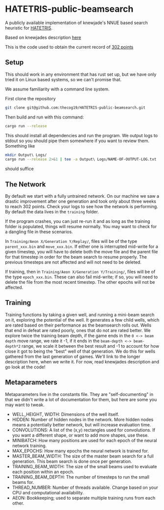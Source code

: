 # HATETRIS-public-beamsearch
A publicly available implementation of knewjade's NNUE based search heuristic for [HATETRIS](https://qntm.org/hatetris). 

Based on knewjades description [here](https://gist.github.com/knewjade/24fd3a655e5321c8ebac8b93fa497ed9)

This is the code used to obtain the current record of [302 points]()

## Setup

This should work in any environment that has rust set up, but we have only tried it on Linux based systems, so we can't promise that. 

We assume familiarity with a command line system. 

First clone the repository 

```bash
git clone git@github.com:thecog19/HATETRIS-public-beamsearch.git
```

Then build and run with this command: 
```bash
cargo run --release
```

This should install all dependencies and run the program. We output logs to stdout so you should pipe them somewhere if you want to review them. Something like 
```bash
mkdir Output\ Logs/
cargo run --release 2>&1 | tee -a Output\ Logs/NAME-OF-OUTPUT-LOG.txt
```
should suffice

## The Network
By default we start with a fully untrained network. On our machine we saw a drastic improvement after one generation and took only about three weeks to reach 302 points. Check your logs to see how the network is performing. By default the data lives in the `training` folder. 

If the program crashes, you can just re-run it and as long as the training folder is populated, things will resume normally. You may want to check for a dangling file in these scenarios. 

In `Training/Aeon X/Generation Y/Replay/`, files will be of the type `parent_xxx.bin` and `move_xxx.bin`.  If either one is interrupted mid-write for a given timestep, you will have to delete both the move file and the parent file for that timestep in order for the beam search to resume properly.  The previous timesteps are not affected and will not need to be deleted.

If training, then in `Training/Aeon X/Generation Y/Training/`, files will be of the type `epoch_xxx.bin`.  These can also fail mid-write; if so, you will need to delete the file from the most recent timestep.  The other epochs will not be affected.

## Training

Training functions by taking a given well, and running a mini-beam search on it, exploring the potential of the well. It generates a few child wells, which are rated based on their performance as the beamsearch rolls out. Wells that end in defeat are rated poorly, ones that do not are rated better. We explore twice the training beam depth, if the game ends in the `0 <-> beam depth` move range, we rate it -1, if it ends in the `beam-depth <-> beam-depth*2` range, we scale it between the best result and -1 to account for how close it got to being the "best" well of that generation. We do this for wells gathered from the last generation of games. We'll link to the longer description here, when we write it. For now, read knewjades description and go look at the code!   

## Metaparameters

Metaparameters live in the constants file. They are "self-documenting" in that we didn't write a lot of documentation for them, but here are some you may want to tweak. 

- WELL_HEIGHT, WIDTH: Dimensions of the well itself.
- HIDDEN: Number of hidden nodes in the network.  More hidden nodes means a potentially better network, but will increase evaluation time.
- CONVOLUTIONS: A list of the (x,y) rectangles used for convolutions.  If you want a different shape, or want to add more shapes, use these.
- MINIBATCH: How many positions are used for each epoch of the neural network training.
- MAX_EPOCHS: How many epochs the neural network is trained for.
- MASTER_BEAM_WIDTH: The size of the master beam search for a full generation.  This beam search is done once per generation.
- TRAINING_BEAM_WIDTH: The size of the small beams used to evaluate each position within an epoch.
- TRAINING_BEAM_DEPTH: The number of timesteps to run the small beams for.
- THREAD_NUMBER: Number of threads available.  Change based on your CPU and computational availability.
- AEON: Bookkeeping; used to separate multiple training runs from each other.
